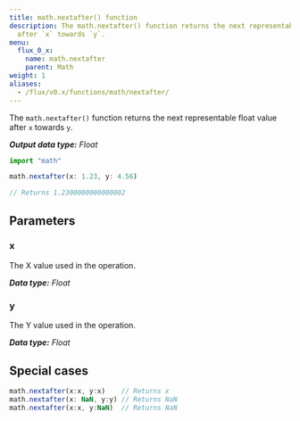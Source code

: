 ```yaml
---
title: math.nextafter() function
description: The math.nextafter() function returns the next representable float value
  after `x` towards `y`.
menu:
  flux_0_x:
    name: math.nextafter
    parent: Math
weight: 1
aliases:
  - /flux/v0.x/functions/math/nextafter/
---
```


The `math.nextafter()` function returns the next representable float value after `x` towards `y`.

_**Output data type:** Float_

```js
import "math"

math.nextafter(x: 1.23, y: 4.56)

// Returns 1.2300000000000002
```

## Parameters

### x
The X value used in the operation.

_**Data type:** Float_

### y
The Y value used in the operation.

_**Data type:** Float_

## Special cases
```js
math.nextafter(x:x, y:x)    // Returns x
math.nextafter(x: NaN, y:y) // Returns NaN
math.nextafter(x:x, y:NaN)  // Returns NaN
```
